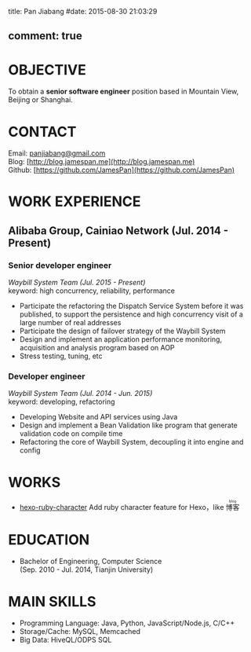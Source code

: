title: Pan Jiabang
#date: 2015-08-30 21:03:29

comment: true
---

# OBJECTIVE

To obtain a **senior software engineer** position based in Mountain View, Beijing or Shanghai.

# CONTACT

Email: [panjiabang@gmail.com](mailto:panjiabang@gmail.com)  
Blog: [http://blog.jamespan.me](http://blog.jamespan.me)  
Github: [https://github.com/JamesPan](https://github.com/JamesPan)

# WORK EXPERIENCE

## Alibaba Group, Cainiao Network (Jul. 2014 - Present)

### Senior developer engineer

*Waybill System Team (Jul. 2015 - Present)*  
keyword: high concurrency, reliability, performance
- Participate the refactoring the Dispatch Service System before it was published, to support the persistence and high concurrency visit of a large number of real addresses
- Participate the design of failover strategy of the Waybill System
- Design and implement an application performance monitoring, acquisition and analysis program based on AOP
- Stress testing, tuning, etc

### Developer engineer

*Waybill System Team (Jul. 2014 - Jun. 2015)*  
keyword: developing, refactoring

- Developing Website and API services using Java
- Design and implement a Bean Validation like program that generate validation code on compile time
- Refactoring the core of Waybill System, decoupling it into engine and config

# WORKS

-   [hexo-ruby-character](https://github.com/JamesPan/hexo-ruby-character)
    Add ruby character feature for Hexo，like <ruby>博客<rp>(</rp><rt>blog</rt><rp>)</rp></ruby>

# EDUCATION

-  Bachelor of Engineering, Computer Science  
   (Sep. 2010 - Jul. 2014, Tianjin University)


# MAIN SKILLS

- Programming Language: Java, Python, JavaScript/Node.js, C/C++
- Storage/Cache: MySQL, Memcached
- Big Data: HiveQL/ODPS SQL


